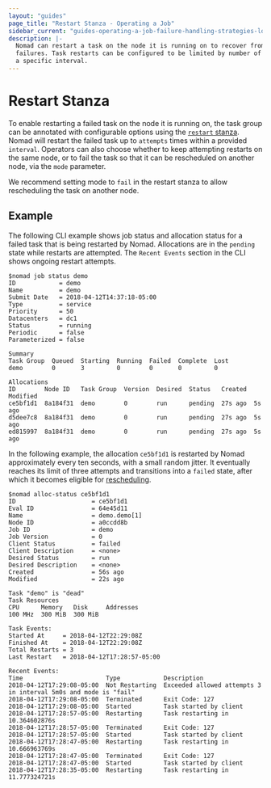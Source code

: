 ```yaml
---
layout: "guides"
page_title: "Restart Stanza - Operating a Job"
sidebar_current: "guides-operating-a-job-failure-handling-strategies-local-restarts"
description: |-
  Nomad can restart a task on the node it is running on to recover from
  failures. Task restarts can be configured to be limited by number of attempts within
  a specific interval.
---
```


# Restart Stanza

To enable restarting a failed task on the node it is running on, the task group can be annotated
with configurable options using the [`restart` stanza][restart]. Nomad will restart the failed task
up to `attempts` times within a provided `interval`. Operators can also choose whether to
keep attempting restarts on the same node, or to fail the task so that it can be rescheduled
on another node, via the `mode` parameter.

We recommend setting mode to `fail` in the restart stanza to allow rescheduling the task on another node.


## Example
The following CLI example shows job status and allocation status for a failed task that is being restarted by Nomad.
Allocations are in the `pending` state while restarts are attempted. The `Recent Events` section in the CLI
shows ongoing restart attempts.

```text
$nomad job status demo
ID            = demo
Name          = demo
Submit Date   = 2018-04-12T14:37:18-05:00
Type          = service
Priority      = 50
Datacenters   = dc1
Status        = running
Periodic      = false
Parameterized = false

Summary
Task Group  Queued  Starting  Running  Failed  Complete  Lost
demo        0       3         0        0       0         0

Allocations
ID        Node ID   Task Group  Version  Desired  Status   Created  Modified
ce5bf1d1  8a184f31  demo        0        run      pending  27s ago  5s ago
d5dee7c8  8a184f31  demo        0        run      pending  27s ago  5s ago
ed815997  8a184f31  demo        0        run      pending  27s ago  5s ago
```

In the following example, the allocation `ce5bf1d1` is restarted by Nomad approximately
every ten seconds, with a small random jitter. It eventually reaches its limit of three attempts and
transitions into a `failed` state, after which it becomes eligible for [rescheduling][rescheduling].

```text
$nomad alloc-status ce5bf1d1
ID                     = ce5bf1d1
Eval ID                = 64e45d11
Name                   = demo.demo[1]
Node ID                = a0ccdd8b
Job ID                 = demo
Job Version            = 0
Client Status          = failed
Client Description     = <none>
Desired Status         = run
Desired Description    = <none>
Created                = 56s ago
Modified               = 22s ago

Task "demo" is "dead"
Task Resources
CPU      Memory   Disk     Addresses
100 MHz  300 MiB  300 MiB

Task Events:
Started At     = 2018-04-12T22:29:08Z
Finished At    = 2018-04-12T22:29:08Z
Total Restarts = 3
Last Restart   = 2018-04-12T17:28:57-05:00

Recent Events:
Time                       Type            Description
2018-04-12T17:29:08-05:00  Not Restarting  Exceeded allowed attempts 3 in interval 5m0s and mode is "fail"
2018-04-12T17:29:08-05:00  Terminated      Exit Code: 127
2018-04-12T17:29:08-05:00  Started         Task started by client
2018-04-12T17:28:57-05:00  Restarting      Task restarting in 10.364602876s
2018-04-12T17:28:57-05:00  Terminated      Exit Code: 127
2018-04-12T17:28:57-05:00  Started         Task started by client
2018-04-12T17:28:47-05:00  Restarting      Task restarting in 10.666963769s
2018-04-12T17:28:47-05:00  Terminated      Exit Code: 127
2018-04-12T17:28:47-05:00  Started         Task started by client
2018-04-12T17:28:35-05:00  Restarting      Task restarting in 11.777324721s
```


[restart]: /docs/job-specification/restart.html "Nomad restart Stanza"
[rescheduling]: /docs/job-specification/reschedule.html "Nomad restart Stanza"
